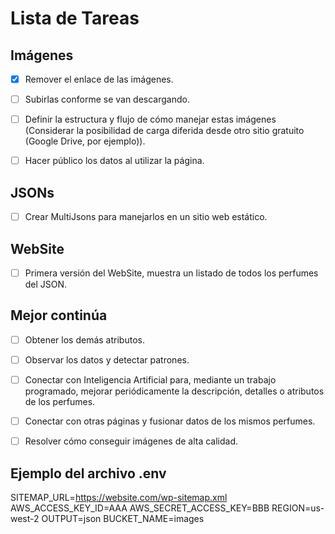 # Lista de Tareas

## Imágenes
- [x] Remover el enlace de las imágenes.
- [ ] Subirlas conforme se van descargando.
- [ ] Definir la estructura y flujo de cómo manejar estas imágenes (Considerar la posibilidad de carga diferida desde otro sitio gratuito (Google Drive, por ejemplo)).
- [ ] Hacer público los datos al utilizar la página.


## JSONs
- [ ] Crear MultiJsons para manejarlos en un sitio web estático.


## WebSite
- [ ] Primera versión del WebSite, muestra un listado de todos los perfumes del JSON.


## Mejor continúa
- [ ] Obtener los demás atributos.
- [ ] Observar los datos y detectar patrones.
- [ ] Conectar con Inteligencia Artificial para, mediante un trabajo programado, mejorar periódicamente la descripción, detalles o atributos de los perfumes.
- [ ] Conectar con otras páginas y fusionar datos de los mismos perfumes.
- [ ] Resolver cómo conseguir imágenes de alta calidad.
    

## Ejemplo del archivo .env
SITEMAP_URL=https://website.com/wp-sitemap.xml
AWS_ACCESS_KEY_ID=AAA
AWS_SECRET_ACCESS_KEY=BBB
REGION=us-west-2
OUTPUT=json
BUCKET_NAME=images